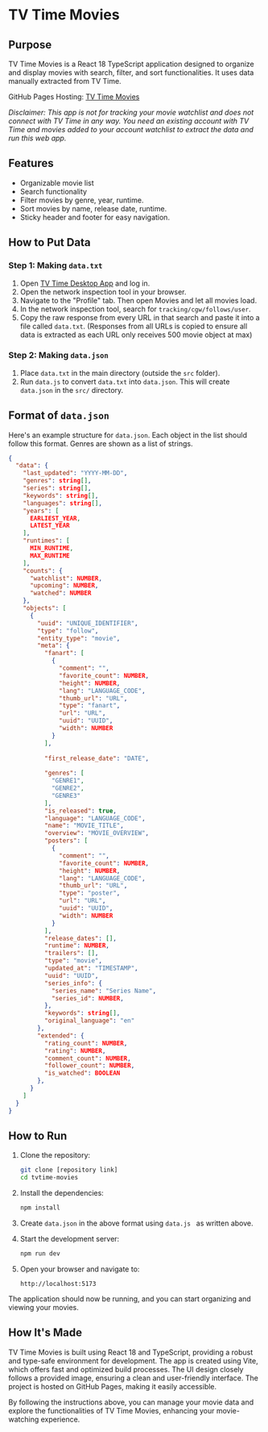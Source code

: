 # TV Time Movies

## Purpose

TV Time Movies is a React 18 TypeScript application designed to organize and display movies with search, filter, and sort functionalities. It uses data manually extracted from TV Time.

GitHub Pages Hosting: [TV Time Movies](https://pawasagrwl.github.io/tvtime-movies/)

*Disclaimer: This app is not for tracking your movie watchlist and does not connect with TV Time in any way. You need an existing account with TV Time and movies added to your account watchlist to extract the data and run this web app.*

## Features

- Organizable movie list
- Search functionality
- Filter movies by genre, year, runtime.
- Sort movies by name, release date, runtime.
- Sticky header and footer for easy navigation.

## How to Put Data

### Step 1: Making `data.txt`

1. Open [TV Time Desktop App](https://app.tvtime.com) and log in.
2. Open the network inspection tool in your browser.
3. Navigate to the "Profile" tab. Then open Movies and let all movies load.
4. In the network inspection tool, search for `tracking/cgw/follows/user`.
5. Copy the raw response from every URL in that search and paste it into a file called `data.txt`. (Responses from all URLs is copied to ensure all data is extracted as each URL only receives 500 movie object at max)

### Step 2: Making `data.json`

1. Place `data.txt` in the main directory (outside the `src` folder).
2. Run `data.js` to convert `data.txt` into `data.json`. This will create `data.json` in the `src/` directory.

## Format of `data.json`

Here's an example structure for `data.json`. Each object in the list should follow this format. Genres are shown as a list of strings.

```json
{
  "data": {
    "last_updated": "YYYY-MM-DD",
    "genres": string[],
    "series": string[],
    "keywords": string[],
    "languages": string[],
    "years": [
      EARLIEST_YEAR,
      LATEST_YEAR
    ],
    "runtimes": [
      MIN_RUNTIME,
      MAX_RUNTIME
    ],
    "counts": {
      "watchlist": NUMBER,
      "upcoming": NUMBER,
      "watched": NUMBER
    },
    "objects": [
      {
        "uuid": "UNIQUE_IDENTIFIER",
        "type": "follow",
        "entity_type": "movie",
        "meta": {
          "fanart": [
            {
              "comment": "",
              "favorite_count": NUMBER,
              "height": NUMBER,
              "lang": "LANGUAGE_CODE",
              "thumb_url": "URL",
              "type": "fanart",
              "url": "URL",
              "uuid": "UUID",
              "width": NUMBER
            }
          ],
     
          "first_release_date": "DATE",
          
          "genres": [
            "GENRE1",
            "GENRE2",
            "GENRE3"
          ],
          "is_released": true,
          "language": "LANGUAGE_CODE",
          "name": "MOVIE_TITLE",
          "overview": "MOVIE_OVERVIEW",
          "posters": [
            {
              "comment": "",
              "favorite_count": NUMBER,
              "height": NUMBER,
              "lang": "LANGUAGE_CODE",
              "thumb_url": "URL",
              "type": "poster",
              "url": "URL",
              "uuid": "UUID",
              "width": NUMBER
            }
          ],
          "release_dates": [],
          "runtime": NUMBER,
          "trailers": [],
          "type": "movie",
          "updated_at": "TIMESTAMP",
          "uuid": "UUID",
          "series_info": {
            "series_name": "Series Name",
            "series_id": NUMBER,
          },
          "keywords": string[],
          "original_language": "en" 
        },
        "extended": {
          "rating_count": NUMBER,
          "rating": NUMBER,
          "comment_count": NUMBER,
          "follower_count": NUMBER,
          "is_watched": BOOLEAN
        },
      }
    ]
  }
}
```

## How to Run

1. Clone the repository:

   ```sh
   git clone [repository link]
   cd tvtime-movies
   ```

2. Install the dependencies:

   ```sh
   npm install
   ```
3. Create `data.json` in the above format using `data.js ` as written above.

4. Start the development server:

   ```sh
   npm run dev
   ```
5. Open your browser and navigate to:
   ```
   http://localhost:5173
   ```

The application should now be running, and you can start organizing and viewing your movies.

## How It's Made

TV Time Movies is built using React 18 and TypeScript, providing a robust and type-safe environment for development. The app is created using Vite, which offers fast and optimized build processes. The UI design closely follows a provided image, ensuring a clean and user-friendly interface. The project is hosted on GitHub Pages, making it easily accessible.

By following the instructions above, you can manage your movie data and explore the functionalities of TV Time Movies, enhancing your movie-watching experience.

